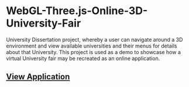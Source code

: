 # WebGL-Three.js-Online-3D-University-Fair
University Dissertation project, whereby a user can navigate around a 3D environment and view available universities and their menus for details about that University.
This project is used as a demo to showcase how a virtual University fair may be recreated as an online application.

<h2><a href="https://ajcode.net/exhibition-hall/">View Application</a></h2>
